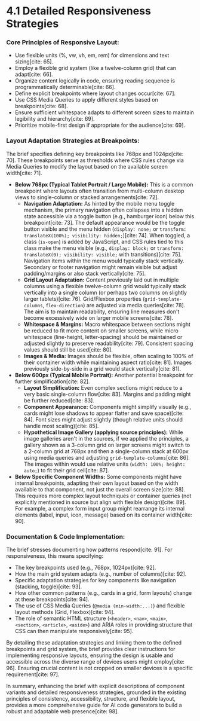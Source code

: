 # 4.1 Detailed Responsiveness Strategies

### Core Principles of Responsive Layout:

* Use flexible units (%, vw, vh, em, rem) for dimensions and text sizing[cite: 65].
* Employ a flexible grid system (like a twelve-column grid) that can adapt[cite: 66].
* Organize content logically in code, ensuring reading sequence is programmatically determinable[cite: 66].
* Define explicit breakpoints where layout changes occur[cite: 67].
* Use CSS Media Queries to apply different styles based on breakpoints[cite: 68].
* Ensure sufficient whitespace adapts to different screen sizes to maintain legibility and hierarchy[cite: 69].
* Prioritize mobile-first design if appropriate for the audience[cite: 69].

### Layout Adaptation Strategies at Breakpoints:

The brief specifies defining key breakpoints like 768px and 1024px[cite: 70]. These breakpoints serve as thresholds where CSS rules change via Media Queries to modify the layout based on the available screen width[cite: 71].

* **Below 768px (Typical Tablet Portrait / Large Mobile):** This is a common breakpoint where layouts often transition from multi-column desktop views to single-column or stacked arrangements[cite: 72].
    * **Navigation Adaptation:** As hinted by the mobile menu toggle mechanism, the primary navigation often collapses into a hidden state accessible via a toggle button (e.g., hamburger icon) below this breakpoint[cite: 73]. The default appearance would be the toggle button visible and the menu hidden (`display: none;` or `transform: translateX(100%); visibility: hidden;`)[cite: 74]. When toggled, a class (`is-open`) is added by JavaScript, and CSS rules tied to this class make the menu visible (e.g., `display: block;` or `transform: translateX(0); visibility: visible;` with transitions)[cite: 75]. Navigation items within the menu would typically stack vertically. Secondary or footer navigation might remain visible but adjust padding/margins or also stack vertically[cite: 75].
    * **Grid Layout Adaptation:** Content previously laid out in multiple columns using a flexible twelve-column grid would typically stack vertically into a single column (or perhaps two columns on slightly larger tablets)[cite: 76]. Grid/Flexbox properties (`grid-template-columns`, `flex-direction`) are adjusted via media queries[cite: 78]. The aim is to maintain readability, ensuring line measures don't become excessively wide on larger mobile screens[cite: 78].
    * **Whitespace & Margins:** Macro whitespace between sections might be reduced to fit more content on smaller screens, while micro whitespace (line-height, letter-spacing) should be maintained or adjusted slightly to preserve readability[cite: 79]. Consistent spacing values should still be used[cite: 80].
    * **Images & Media:** Images should be flexible, often scaling to 100% of their container width while maintaining aspect ratio[cite: 81]. Images previously side-by-side in a grid would stack vertically[cite: 81].
* **Below 600px (Typical Mobile Portrait):** Another potential breakpoint for further simplification[cite: 82].
    * **Layout Simplification:** Even complex sections might reduce to a very basic single-column flow[cite: 83]. Margins and padding might be further reduced[cite: 83].
    * **Component Appearance:** Components might simplify visually (e.g., cards might lose shadows to appear flatter and save space)[cite: 84]. Font sizes might adjust slightly (though relative units should handle most scaling)[cite: 85].
    * **Hypothetical Image Gallery (applying source principles):** While image galleries aren't in the sources, if we applied the principles, a gallery shown as a 3-column grid on larger screens might switch to a 2-column grid at 768px and then a single-column stack at 600px using media queries and adjusting `grid-template-columns`[cite: 86]. The images within would use relative units (`width: 100%; height: auto;`) to fit their grid cell[cite: 87].
* **Below Specific Component Widths:** Some components might have internal breakpoints, adapting their own layout based on the width available to that component, not just the overall screen size[cite: 88]. This requires more complex layout techniques or container queries (not explicitly mentioned in source but align with flexible design)[cite: 89]. For example, a complex form input group might rearrange its internal elements (label, input, icon, message) based on its container width[cite: 90].

### Documentation & Code Implementation:

The brief stresses documenting how patterns respond[cite: 91]. For responsiveness, this means specifying:

* The key breakpoints used (e.g., 768px, 1024px)[cite: 92].
* How the main grid system adapts (e.g., number of columns)[cite: 92].
* Specific adaptation strategies for key components like navigation (stacking, toggle)[cite: 93].
* How other common patterns (e.g., cards in a grid, form layouts) change at these breakpoints[cite: 94].
* The use of CSS Media Queries (`@media (min-width:...)`) and flexible layout methods (Grid, Flexbox)[cite: 94].
* The role of semantic HTML structure (`<header>`, `<nav>`, `<main>`, `<section>`, `<article>`, `<aside>`) and ARIA roles in providing structure that CSS can then manipulate responsively[cite: 95].

By detailing these adaptation strategies and linking them to the defined breakpoints and grid system, the brief provides clear instructions for implementing responsive layouts, ensuring the design is usable and accessible across the diverse range of devices users might employ[cite: 96]. Ensuring crucial content is not cropped on smaller devices is a specific requirement[cite: 97].

In summary, enhancing the brief with explicit descriptions of component variants and detailed responsiveness strategies, grounded in the existing principles of consistency, accessibility, structure, and flexible layout, provides a more comprehensive guide for AI code generators to build a robust and adaptable web presence[cite: 98].